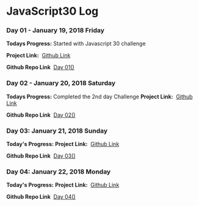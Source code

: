 # JavaScript30 Log

### Day 01 - January 19, 2018 Friday

**Todays Progress:** Started with Javascript 30 challenge 

**Project Link:** &nbsp;[Github Link](#)

**Github Repo Link**  &nbsp;[Day 01()](#)


### Day 02 - January 20, 2018 Saturday

**Todays Progress:** Completed the 2nd day Challenge
**Project Link:** &nbsp;[Github Link](#)

**Github Repo Link**  &nbsp;[Day 02()](#)


### Day 03: January 21, 2018 Sunday

**Today's Progress:** 
**Project Link:** &nbsp;[Github Link](#)

**Github Repo Link**  &nbsp;[Day 03()](#)


### Day 04: January 22, 2018 Monday

**Today's Progress:** 
**Project Link:** &nbsp;[Github Link](#)

**Github Repo Link**  &nbsp;[Day 04()](#)



